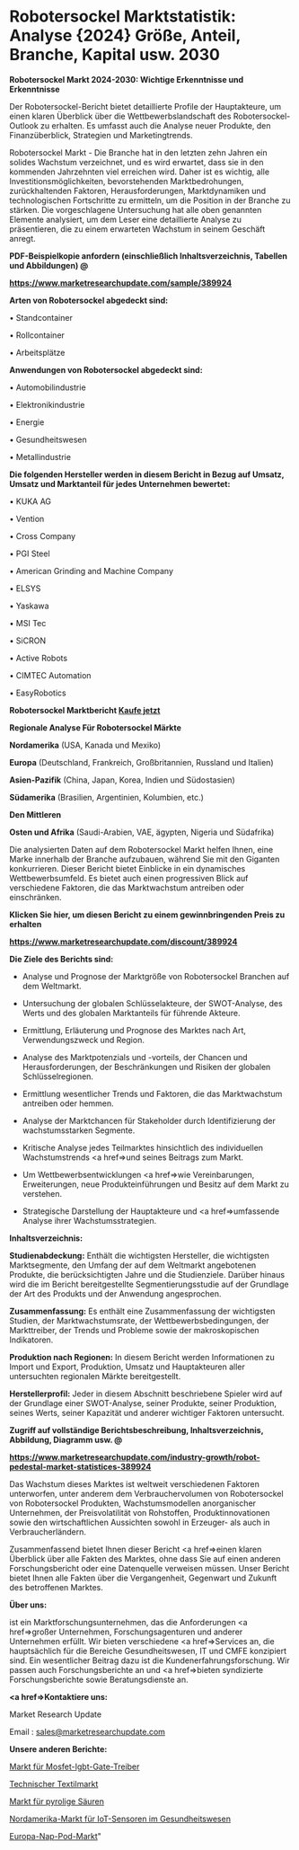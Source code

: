 # Robotersockel Marktstatistik: Analyse {2024} Größe, Anteil, Branche, Kapital usw. 2030

<strong>Robotersockel Markt 2024-2030: Wichtige Erkenntnisse und Erkenntnisse</strong>

Der Robotersockel-Bericht bietet detaillierte Profile der Hauptakteure, um einen klaren Überblick über die Wettbewerbslandschaft des Robotersockel-Outlook zu erhalten. Es umfasst auch die Analyse neuer Produkte, den Finanzüberblick, Strategien und Marketingtrends.

Robotersockel Markt - Die Branche hat in den letzten zehn Jahren ein solides Wachstum verzeichnet, und es wird erwartet, dass sie in den kommenden Jahrzehnten viel erreichen wird. Daher ist es wichtig, alle Investitionsmöglichkeiten, bevorstehenden Marktbedrohungen, zurückhaltenden Faktoren, Herausforderungen, Marktdynamiken und technologischen Fortschritte zu ermitteln, um die Position in der Branche zu stärken. Die vorgeschlagene Untersuchung hat alle oben genannten Elemente analysiert, um dem Leser eine detaillierte Analyse zu präsentieren, die zu einem erwarteten Wachstum in seinem Geschäft anregt.



<strong><b>PDF-Beispielkopie anfordern (einschließlich Inhaltsverzeichnis, Tabellen und Abbildungen) @ </b></strong>

<strong><a href=https://www.marketresearchupdate.com/sample/389924>

<strong>https://www.marketresearchupdate.com/sample/389924</u></a></strong></strong>



<strong>Arten von Robotersockel abgedeckt sind:</strong>

• Standcontainer

• Rollcontainer

• Arbeitsplätze



<strong>Anwendungen von Robotersockel abgedeckt sind:</strong>

• Automobilindustrie

• Elektronikindustrie

• Energie

• Gesundheitswesen

• Metallindustrie



<strong>Die folgenden Hersteller werden in diesem Bericht in Bezug auf Umsatz, Umsatz und Marktanteil für jedes Unternehmen bewertet:</strong>

• KUKA AG

• Vention

• Cross Company

• PGI Steel

• American Grinding and Machine Company

• ELSYS

• Yaskawa

• MSI Tec

• SiCRON

• Active Robots

• CIMTEC Automation

• EasyRobotics



<strong>Robotersockel Marktbericht <a href=https://www.marketresearchupdate.com/buynow/389924>Kaufe jetzt</a></strong>



<strong>Regionale Analyse Für Robotersockel Märkte</strong>



<strong>Nordamerika</strong> (USA, Kanada und Mexiko)



<strong>Europa</strong> (Deutschland, Frankreich, Großbritannien, Russland und Italien)



<strong>Asien-Pazifik</strong> (China, Japan, Korea, Indien und Südostasien)



<strong>Südamerika</strong> (Brasilien, Argentinien, Kolumbien, etc.)



<strong>Den Mittleren</strong> 

<strong>Osten und Afrika</strong> (Saudi-Arabien, VAE, ägypten, Nigeria und Südafrika)

Die analysierten Daten auf dem Robotersockel Markt helfen Ihnen, eine Marke innerhalb der Branche aufzubauen, während Sie mit den Giganten konkurrieren. Dieser Bericht bietet Einblicke in ein dynamisches Wettbewerbsumfeld. Es bietet auch einen progressiven Blick auf verschiedene Faktoren, die das Marktwachstum antreiben oder einschränken.



<strong>Klicken Sie hier, um diesen Bericht zu einem gewinnbringenden Preis zu erhalten
</strong>

<strong><a href=https://www.marketresearchupdate.com/discount/389924>https://www.marketresearchupdate.com/discount/389924</b></u></strong></a>



<strong>Die Ziele des Berichts sind:</strong>

- Analyse und Prognose der Marktgröße von Robotersockel Branchen auf dem Weltmarkt.

- Untersuchung der globalen Schlüsselakteure, der SWOT-Analyse, des Werts und des globalen Marktanteils für führende Akteure.

- Ermittlung, Erläuterung und Prognose des Marktes nach Art, Verwendungszweck und Region.

- Analyse des Marktpotenzials und -vorteils, der Chancen und Herausforderungen, der Beschränkungen und Risiken der globalen Schlüsselregionen.

- Ermittlung wesentlicher Trends und Faktoren, die das Marktwachstum antreiben oder hemmen.

- Analyse der Marktchancen für Stakeholder durch Identifizierung der wachstumsstarken Segmente.

- Kritische Analyse jedes Teilmarktes hinsichtlich des individuellen Wachstumstrends <a href=>und</a> seines Beitrags zum Markt.

- Um Wettbewerbsentwicklungen <a href=>wie</a> Vereinbarungen, Erweiterungen, neue Produkteinführungen und Besitz auf dem Markt zu verstehen.

- Strategische Darstellung der Hauptakteure und <a href=>umfas</a>sende Analyse ihrer Wachstumsstrategien.



<strong>Inhaltsverzeichnis:</strong>



<strong>Studienabdeckung:</strong> Enthält die wichtigsten Hersteller, die wichtigsten Marktsegmente, den Umfang der auf dem Weltmarkt angebotenen Produkte, die berücksichtigten Jahre und die Studienziele. Darüber hinaus wird die im Bericht bereitgestellte Segmentierungsstudie auf der Grundlage der Art des Produkts und der Anwendung angesprochen.



<strong>Zusammenfassung:</strong> Es enthält eine Zusammenfassung der wichtigsten Studien, der Marktwachstumsrate, der Wettbewerbsbedingungen, der Markttreiber, der Trends und Probleme sowie der makroskopischen Indikatoren.



<strong>Produktion nach Regionen:</strong> In diesem Bericht werden Informationen zu Import und Export, Produktion, Umsatz und Hauptakteuren aller untersuchten regionalen Märkte bereitgestellt.



<strong>Herstellerprofil:</strong> Jeder in diesem Abschnitt beschriebene Spieler wird auf der Grundlage einer SWOT-Analyse, seiner Produkte, seiner Produktion, seines Werts, seiner Kapazität und anderer wichtiger Faktoren untersucht.



<strong><b>Zugriff auf vollständige Berichtsbeschreibung, Inhaltsverzeichnis, Abbildung, Diagramm usw. @ </b></strong>

<strong><a href=https://www.marketresearchupdate.com/industry-growth/robot-pedestal-market-statistices-389924>https://www.marketresearchupdate.com/industry-growth/robot-pedestal-market-statistices-389924</a></strong>

Das Wachstum dieses Marktes ist weltweit verschiedenen Faktoren unterworfen, unter anderem dem Verbrauchervolumen von Robotersockel von Robotersockel Produkten, Wachstumsmodellen anorganischer Unternehmen, der Preisvolatilität von Rohstoffen, Produktinnovationen sowie den wirtschaftlichen Aussichten sowohl in Erzeuger- als auch in Verbraucherländern.

Zusammenfassend bietet Ihnen dieser Bericht <a href=>einen</a> klaren Überblick über alle Fakten des Marktes, ohne dass Sie auf einen anderen Forschungsbericht oder eine Datenquelle verweisen müssen. Unser Bericht bietet Ihnen alle Fakten über die Vergangenheit, Gegenwart und Zukunft des betroffenen Marktes.



<strong>Über uns:</strong>

 ist ein Marktforschungsunternehmen, das die Anforderungen <a href=>großer</a> Unternehmen, Forschungsagenturen und anderer Unternehmen erfüllt. Wir bieten verschiedene <a href=>Services</a> an, die hauptsächlich für die Bereiche Gesundheitswesen, IT und CMFE konzipiert sind. Ein wesentlicher Beitrag dazu ist die Kundenerfahrungsforschung. Wir passen auch Forschungsberichte an und <a href=>bieten</a> syndizierte Forschungsberichte sowie Beratungsdienste an.



<strong><a href=>Kontaktiere uns:</a></strong>

Market Research Update

Email : sales@marketresearchupdate.com



<strong>Unsere anderen Berichte:</strong>

<a href=https://www.linkedin.com/pulse/mosfet-igbt-gate-drivers-market-expects-see-significant>Markt für Mosfet-Igbt-Gate-Treiber</a>

<a href=https://www.linkedin.com/pulse/technical-textile-market-2023-remarking-enormous-growth>Technischer Textilmarkt</a>

<a href=https://www.linkedin.com/pulse/pyroligneous-acids-market-2023-remarking-enormous>Markt für pyrolige Säuren</a>

<a href=https://www.linkedin.com/pulse/north-america-iot-sensors-healthcare-market>Nordamerika-Markt für IoT-Sensoren im Gesundheitswesen</a>

<a href=https://www.linkedin.com/pulse/europe-nap-pod-market-future-demand-analysis-outlook>Europa-Nap-Pod-Markt</a>"
